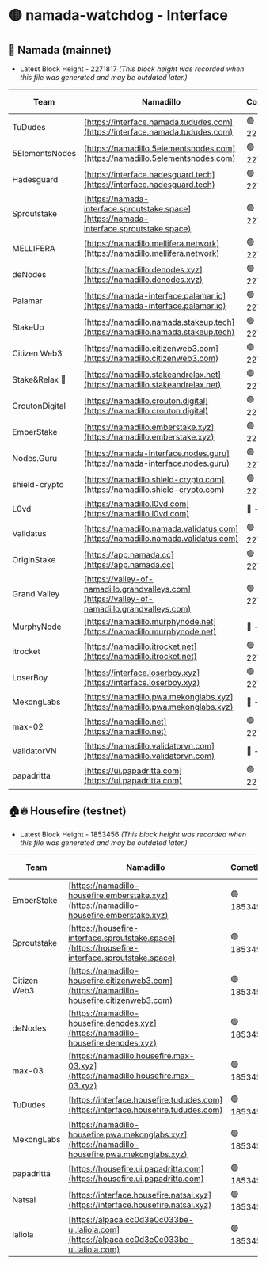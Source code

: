 # 🟡 namada-watchdog - Interface

## 🚀 Namada (mainnet)
- Latest Block Height - 2271817 *(This block height was recorded when this file was generated and may be outdated later.)*

| Team | Namadillo | CometBFT | Indexer | MASP Indexer |
|-|-|-|-|-|
| TuDudes | [https://interface.namada.tududes.com](https://interface.namada.tududes.com) | 🟢 2271799 | 🟢 2271799 | 🟢 2271799 |
| 5ElementsNodes | [https://namadillo.5elementsnodes.com](https://namadillo.5elementsnodes.com) | 🟢 2271799 | 🟢 2271799 | 🟢 2271799 |
| Hadesguard | [https://interface.hadesguard.tech](https://interface.hadesguard.tech) | 🟢 2271800 | 🟢 2271800 | 🟢 2271800 |
| Sproutstake | [https://namada-interface.sproutstake.space](https://namada-interface.sproutstake.space) | 🟢 2271800 | 🟢 2271800 | 🟢 2271800 |
| MELLIFERA | [https://namadillo.mellifera.network](https://namadillo.mellifera.network) | 🟢 2271801 | 🟢 2271801 | 🟢 2271801 |
| deNodes | [https://namadillo.denodes.xyz](https://namadillo.denodes.xyz) | 🟢 2271802 | 🟢 2271802 | 🟢 2271802 |
| Palamar | [https://namada-interface.palamar.io](https://namada-interface.palamar.io) | 🟢 2271803 | 🟢 2271803 | 🟢 2271802 |
| StakeUp | [https://namadillo.namada.stakeup.tech](https://namadillo.namada.stakeup.tech) | 🟢 2271803 | 🟢 2271803 | 🟢 2271803 |
| Citizen Web3 | [https://namadillo.citizenweb3.com](https://namadillo.citizenweb3.com) | 🟢 2271804 | 🟢 2271803 | 🟢 2271803 |
| Stake&Relax 🦥 | [https://namadillo.stakeandrelax.net](https://namadillo.stakeandrelax.net) | 🟢 2271805 | 🟢 2271805 | 🟢 2271805 |
| CroutonDigital | [https://namadillo.crouton.digital](https://namadillo.crouton.digital) | 🟢 2271805 | 🟢 2271805 | 🟢 2271805 |
| EmberStake | [https://namadillo.emberstake.xyz](https://namadillo.emberstake.xyz) | 🟢 2271806 | 🟢 2271806 | 🟢 2271806 |
| Nodes.Guru | [https://namada-interface.nodes.guru](https://namada-interface.nodes.guru) | 🟢 2271806 | 🟢 2271806 | 🟢 2271806 |
| shield-crypto | [https://namadillo.shield-crypto.com](https://namadillo.shield-crypto.com) | 🟢 2271807 | 🟢 2271807 | 🟢 2271807 |
| L0vd | [https://namadillo.l0vd.com](https://namadillo.l0vd.com) | 🔴 - | 🔴 - | 🔴 - |
| Validatus | [https://namadillo.namada.validatus.com](https://namadillo.namada.validatus.com) | 🟢 2271810 | 🔴 2270928 | 🔴 2177377 |
| OriginStake | [https://app.namada.cc](https://app.namada.cc) | 🟢 2271811 | 🟢 2271811 | 🟢 2271811 |
| Grand Valley | [https://valley-of-namadillo.grandvalleys.com](https://valley-of-namadillo.grandvalleys.com) | 🟢 2271811 | 🟢 2271811 | 🟢 2271811 |
| MurphyNode | [https://namadillo.murphynode.net](https://namadillo.murphynode.net) | 🔴 - | 🔴 - | 🔴 - |
| itrocket | [https://namadillo.itrocket.net](https://namadillo.itrocket.net) | 🟢 2271813 | 🟢 2271813 | 🟢 2271813 |
| LoserBoy | [https://interface.loserboy.xyz](https://interface.loserboy.xyz) | 🟢 2271814 | 🟢 2271814 | 🟢 2271814 |
| MekongLabs | [https://namadillo.pwa.mekonglabs.xyz](https://namadillo.pwa.mekonglabs.xyz) | 🔴 - | 🔴 - | 🔴 - |
| max-02 | [https://namadillo.net](https://namadillo.net) | 🟢 2271815 | 🟢 2271815 | 🟢 2271814 |
| ValidatorVN | [https://namadillo.validatorvn.com](https://namadillo.validatorvn.com) | 🔴 - | 🔴 - | 🔴 - |
| papadritta | [https://ui.papadritta.com](https://ui.papadritta.com) | 🟢 2271817 | 🟢 2271817 | 🟢 2271817 |

## 🏠🔥 Housefire (testnet)
- Latest Block Height - 1853456 *(This block height was recorded when this file was generated and may be outdated later.)*

| Team | Namadillo | CometBFT | Indexer | MASP Indexer |
|-|-|-|-|-|
| EmberStake | [https://namadillo-housefire.emberstake.xyz](https://namadillo-housefire.emberstake.xyz) | 🟢 1853451 | 🟢 1853451 | 🟢 1853451 |
| Sproutstake | [https://housefire-interface.sproutstake.space](https://housefire-interface.sproutstake.space) | 🟢 1853452 | 🟢 1853452 | 🟢 1853452 |
| Citizen Web3 | [https://namadillo-housefire.citizenweb3.com](https://namadillo-housefire.citizenweb3.com) | 🟢 1853453 | 🟢 1853452 | 🟢 1853453 |
| deNodes | [https://namadillo-housefire.denodes.xyz](https://namadillo-housefire.denodes.xyz) | 🟢 1853453 | 🟢 1853453 | 🟢 1853453 |
| max-03 | [https://namadillo.housefire.max-03.xyz](https://namadillo.housefire.max-03.xyz) | 🟢 1853453 | 🟢 1853453 | 🟢 1853453 |
| TuDudes | [https://interface.housefire.tududes.com](https://interface.housefire.tududes.com) | 🟢 1853454 | 🟢 1853454 | 🟢 1853454 |
| MekongLabs | [https://namadillo-housefire.pwa.mekonglabs.xyz](https://namadillo-housefire.pwa.mekonglabs.xyz) | 🟢 1853454 | 🟢 1853454 | 🟢 1853454 |
| papadritta | [https://housefire.ui.papadritta.com](https://housefire.ui.papadritta.com) | 🟢 1853455 | 🟢 1853455 | 🟢 1853455 |
| Natsai | [https://interface.housefire.natsai.xyz](https://interface.housefire.natsai.xyz) | 🟢 1853455 | 🟢 1853455 | 🟢 1853455 |
| laliola | [https://alpaca.cc0d3e0c033be-ui.laliola.com](https://alpaca.cc0d3e0c033be-ui.laliola.com) | 🟢 1853456 | 🟢 1853456 | 🟢 1853456 |

